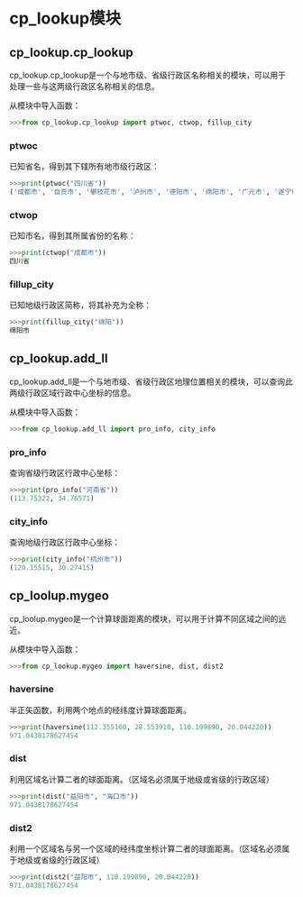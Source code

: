 # cp_lookup模块

## cp_lookup.cp_lookup
cp_lookup.cp_lookup是一个与地市级、省级行政区名称相关的模块，可以用于处理一些与这两级行政区名称相关的信息。

从模块中导入函数：
```python
>>>from cp_lookup.cp_lookup import ptwoc, ctwop, fillup_city
```

### ptwoc
已知省名，得到其下辖所有地市级行政区：
```python
>>>print(ptwoc("四川省"))
('成都市', '自贡市', '攀枝花市', '泸州市', '德阳市', '绵阳市', '广元市', '遂宁市', '内江市', '乐山市', '南充市', '宜宾市', '广安市', '达州市', '资阳市', '眉山市', '巴中市', '雅安市', '阿坝藏族羌族自治州', '甘孜藏族自治州', '凉山彝族自治州')
```

### ctwop
已知市名，得到其所属省份的名称：
```python
>>>print(ctwop("成都市"))
四川省
```

### fillup_city
已知地级行政区简称，将其补充为全称：
```python
>>>print(fillup_city("绵阳"))
绵阳市
```


## cp_lookup.add_ll
cp_lookup.add_ll是一个与地市级、省级行政区地理位置相关的模块，可以查询此两级行政区域行政中心坐标的信息。

从模块中导入函数：
```python
>>>from cp_lookup.add_ll import pro_info, city_info
```

### pro_info
查询省级行政区行政中心坐标：
```python
>>>print(pro_info("河南省"))
(113.75322, 34.76571)
```

### city_info
查询地级行政区行政中心坐标：
```python
>>>print(city_info("杭州市"))
(120.15515, 30.27415)
```


## cp_loolup.mygeo
cp_loolup.mygeo是一个计算球面距离的模块，可以用于计算不同区域之间的远近。

从模块中导入函数：
```python
>>>from cp_lookup.mygeo import haversine, dist, dist2
```

### haversine
半正矢函数，利用两个地点的经纬度计算球面距离。
```python
>>>print(haversine(112.355160, 28.553910, 110.199890, 20.044220))
971.0438178627454
```

### dist
利用区域名计算二者的球面距离。（区域名必须属于地级或省级的行政区域）
```python
>>>print(dist("益阳市", "海口市"))
971.0438178627454
```

### dist2
利用一个区域名与另一个区域的经纬度坐标计算二者的球面距离。（区域名必须属于地级或省级的行政区域）
```python
>>>print(dist2("益阳市", 110.199890, 20.044220))
971.0438178627454
```